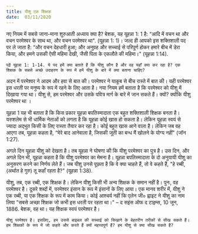 ```yaml
---
title: यीशु एक शिक्षक
date:  03/11/2020
---
```


नए नियम में सबसे जाना-माना शुरुआती अध्याय क्या है? बेशक, यह यूहन्ना 1: 1 है: “आदि में वचन था और वचन परमेश्वर के साथ था, और वचन परमेश्वर था". (यूहन्ना 1: 1)। जल्द ही आपको इस शक्तिशाली पद पर ले जाता है: “और वचन देहधारी हुआ; और अनुग्रह और सच्चाई से परिपूर्ण होकर हमारे बीच में डेरा किया, और हमने उसकी ऐसी महिमा देखी, जैसी पिता के एकलौते की महिमा।" (यूहन्ना 1:14).

`पढ़ें यूहन्ना 1: 1-14. ये पद हमें क्या बताते हैं कि यीशु कौन है और वह यहाँ क्या कर रहा है? एक शिक्षक के सबसे अच्छे उदाहरण के रूप में हमें यीशु के बारे में क्या बताना चाहिए?`

अदन में परमेश्वर ने आदम और हवा से बात की। परमेश्वर ने याकूब से बीच रास्ते में बात की। यही परमेश्वर इस धरती पर मनुष्य के रूप में रहने के लिए आता है। नया नियम हमें बताता है कि परमेश्वर को यीशु में दिखाया गया था। यीशु से, हम परमेश्वर और उसके पवित्र मार्ग के बारे में जान सकते हैं। क्यों? क्योंकि यीशु परमेश्वर था ।

यूहन्ना 1 यह भी बताता है कि किस प्रकार यूहन्ना बपतिस्मादाता एक बहुत शक्तिशाली शिक्षक बनता है। यरुशलेम से भी धार्मिक नेताओं को लगता है कि यूहन्ना कोई खास हो सकता है। लेकिन यूहन्ना स्वयं से ज्यादा अद्भुत किसी के लिए रास्ता तैयार कर रहा है। कोई बहुत खास आने वाला है। लेकिन जब वह आएगा तब, यूहन्ना कहता है, “मेरे बाद आनेवाला है, जिसकी जूती का बन्ध मैं खोलने के योग्य नहीं" (जॉन 1:27).

अगले दिन यूहन्ना यीशु को देखता है। तब यूहन्ना ने घोषणा की कि यीशु परमेश्वर का पुत्र है। उस दिन, और अगले दिन भी, यूहन्ना कहता है कि यीशु परमेश्वर का मेमना है। यूहन्ना बपतिस्मादाता के दो अनुयायी यीशु का अनुसरण करने का निर्णय लेते हैं। जब यीशु उनसे पूछता है कि वे क्या चाहते हैं, तो वे कहते हैं, "हे रब्बी, (अर्थात हे गुरु) तू कहाँ रहता है?" (यूहन्ना 1:38).

यीशु, तब, एक रब्बी, एक शिक्षक है। लेकिन यीशु किसी भी अन्य शिक्षक के समान नहीं है। पुनः, वह परमेश्वर है। दूसरे शब्दों में, परमेश्वर इंसान के रूप में इंसानों के लिए आया। एक मानव शरीर में, यीशु ने एक रब्बी, या एक शिक्षक के रूप में काम किया। कोई आश्चर्य नहीं कि एलेन जी० ह्वाइट ने यीशु का नाम लिया "सबसे अच्छा शिक्षक जो कभी इस धरती पर रहता था।" – द सइंस ऑफ द टाइम्स, 10 जून, 1886. बेशक, वह था। यह शिक्षक स्वयं परमेश्वर है।

`यीशु परमेश्वर है। इसलिए, हम उससे बाइबल की सच्चाई को सिखाने के बेहतरीन तरीकों से सीख सकते हैं। हम शिक्षकों के रूप में जो कहते और करते हैं क्यों महत्त्वपूर्ण हैं? हम यीशु से क्या सीख सकते हैं?`